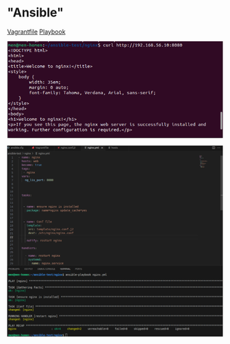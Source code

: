 # "Ansible"

[Vagrantfile](https://github.com/Monoroki/Otus/tree/main/file/Vagrantfile_2)  [Playbook](https://github.com/Monoroki/Otus/tree/main/file/nginx.yml)  

![Скриншот01](https://github.com/Monoroki/Otus/blob/main/image/ansib_1.png)

![Скриншот02](https://github.com/Monoroki/Otus/blob/main/image/ansib_2.png)
